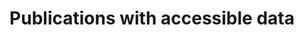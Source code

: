 ---
title: "Publications with accessible data"
url: "/datasets/research_group_publications/all/"
---